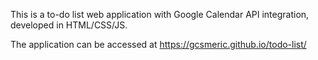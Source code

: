 This is a to-do list web application with Google Calendar API integration, developed in HTML/CSS/JS.

The application can be accessed at https://gcsmeric.github.io/todo-list/
